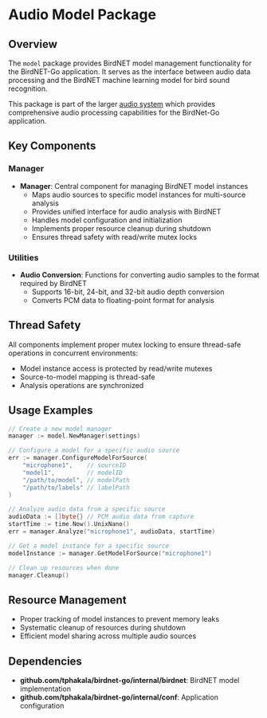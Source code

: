 # Audio Model Package

## Overview

The `model` package provides BirdNET model management functionality for the BirdNET-Go application. It serves as the interface between audio data processing and the BirdNET machine learning model for bird sound recognition.

This package is part of the larger [audio system](../README.md) which provides comprehensive audio processing capabilities for the BirdNet-Go application.

## Key Components

### Manager

- **Manager**: Central component for managing BirdNET model instances
  - Maps audio sources to specific model instances for multi-source analysis
  - Provides unified interface for audio analysis with BirdNET
  - Handles model configuration and initialization
  - Implements proper resource cleanup during shutdown
  - Ensures thread safety with read/write mutex locks

### Utilities

- **Audio Conversion**: Functions for converting audio samples to the format required by BirdNET
  - Supports 16-bit, 24-bit, and 32-bit audio depth conversion
  - Converts PCM data to floating-point format for analysis

## Thread Safety

All components implement proper mutex locking to ensure thread-safe operations in concurrent environments:
- Model instance access is protected by read/write mutexes
- Source-to-model mapping is thread-safe
- Analysis operations are synchronized

## Usage Examples

```go
// Create a new model manager
manager := model.NewManager(settings)

// Configure a model for a specific audio source
err := manager.ConfigureModelForSource(
    "microphone1",    // sourceID
    "model1",         // modelID
    "/path/to/model", // modelPath
    "/path/to/labels" // labelPath
)

// Analyze audio data from a specific source
audioData := []byte{} // PCM audio data from capture
startTime := time.Now().UnixNano()
err = manager.Analyze("microphone1", audioData, startTime)

// Get a model instance for a specific source
modelInstance := manager.GetModelForSource("microphone1")

// Clean up resources when done
manager.Cleanup()
```

## Resource Management

- Proper tracking of model instances to prevent memory leaks
- Systematic cleanup of resources during shutdown
- Efficient model sharing across multiple audio sources

## Dependencies

- **github.com/tphakala/birdnet-go/internal/birdnet**: BirdNET model implementation
- **github.com/tphakala/birdnet-go/internal/conf**: Application configuration 